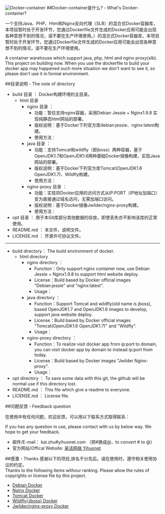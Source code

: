 ![Docker-container](http://a.oss.yihuonet.com/storage/Docker-container.png)
##Docker-container是什么? - What's Docker-container?

  
一个支持Java、PHP、Html和Nginx反向代理（SLB）的混合式Docker容器库，本项目暂时处于开发环节，您通过Dockerfile文件生成的Docker应用可能会出现各种意想不到的情况，请不要在生产环境使用。）的混合式Docker容器库，本项目暂时处于开发环节，您通过Dockerfile文件生成的Docker应用可能会出现各种意想不到的情况，请不要在生产环境使用。
 
A container warehouse which support java, php, html and nginx proxy(slb). This project on building now. When you use the dockerfile to build your docker app may happened such more situation we don't want to see it, so please don't use it in formal environment.
  
##目录说明 - The note of directory
* build 目录 ： Docker构建环境的主目录。
    * html 目录 
        * nginx 目录 ：
            * 功能：暂仅支持nginx容器，采用Debian Jessie + Nginx1.9.8 实现纯静态html网站的部署。
            * 版权说明：基于Docker下列官方库debian:jessie、nginx:latest构建。
            * 使用方法：
        * java 目录 ：
            * 功能：支持Tomcat和wildfly（即jboss）两种容器，基于OpenJDK1.7和OpenJDK1.6两种基础Docker镜像构建，实现Java网站的部署。 
            * 版权说明：基于Docker下列官方库Tomcat(OpenJDK1.6 OpenJDK1.7)、Wildfly构建。
    		* 使用方法：
        * nginx-proxy 目录 ：
            * 功能：实现将Docker应用的访问方式从IP:PORT（IP地址加端口）变为直接通过域名访问，无需加端口访问。
			* 版权说明：基于Docker镜像Jwilder/nginx-proxy构建。
			* 使用方法：
* opt 目录 ： 用于本Git库部分其他数据的存放，即使丢失亦不影响该库的正常使用。
* README.md ： 本文件，说明文件。
* LICENSE.md ： 开源许可协议文件。


----------


* build directory： The build environment of docker.
    * html directory
        * nginx directory ：
            * Function：Only support nginx container now, use Debian Jessie + Nginx1.9.8 to support html website deploy.
            * License：Build based by Docker official images "Debian:jessie" and "nginx:latest".
            * Usage：
        * java directory ：
            * Function：Support Tomcat and wildfly(old name is jboss), based OpenJDK1.7 and OpenJDK1.6 images to develop, support java website deploy. 
            * License：Build based by Docker official images "Tomcat(OpenJDK1.6 OpenJDK1.7)" and "Wildfly".
    		* Usage：
        * nginx-proxy directory ：
            * Function：To realize visit docker app from ip:port to domain, you can visit docker app by domain to instead ip:port from today.
			* License：Build based by Docker images "Jwilder Nginx-proxy".
			* Usage：
* opt directory ： To save some data with this git, the github will be normal use if this directory lost.
* README.md ： This file which give a readme to everyone.
* LICENSE.md ： License file.	

  
  
##问题反馈 - Feedback question  

在使用中有任何问题，欢迎反馈，可以用以下联系方式取得联系：  
  
If you has any question in use, please contact with us by below way. We hope to get your feedback.

* 邮件/E-mail： kai.zhu#yihuonet.com （把#换成@，to convert # to @）
* 官方网站/Offical Website: [易活网络 Yihuonet](http://www.yihuonet.com)

  
  
##感激 - Thanks
感谢以下的项目,排名不分先后。请在使用时，遵守相关使用协议的约定。  
Thanks to the following items withour ranking. Please allow the rules of copyrights or license file by this project.


* [Debian Docker](https://hub.docker.com/_/debian/) 
* [Nginx Docker](https://hub.docker.com/_/nginx/) 
* [Tomcat Docker](https://hub.docker.com/_/tomcat/) 
* [Wildfly(Jboss) Docker](https://hub.docker.com/r/jboss/wildfly/) 
* [Jwilder/nginx-proxy Docker](https://hub.docker.com/r/jwilder/nginx-proxy/) 
